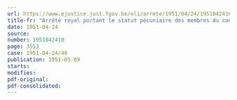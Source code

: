 ```yaml
---
url: https://www.ejustice.just.fgov.be/eli/arrete/1951/04/24/1951042410/justel
title-fr: "Arrêté royal portant le statut pécuniaire des membres du cadre permanent de la base métropolitaine d'Afrique"
date: 1951-04-24
source:
number: 1951042410
page: 3553
case: 1951-04-24/40
publication: 1951-05-09
starts:
modifies:
pdf-original:
pdf-consolidated:
---
```


